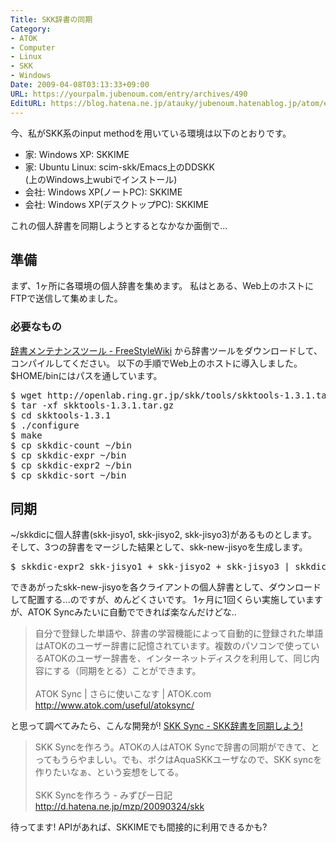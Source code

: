 ```yaml
---
Title: SKK辞書の同期
Category:
- ATOK
- Computer
- Linux
- SKK
- Windows
Date: 2009-04-08T03:13:33+09:00
URL: https://yourpalm.jubenoum.com/entry/archives/490
EditURL: https://blog.hatena.ne.jp/atauky/jubenoum.hatenablog.jp/atom/entry/6653458415120885546
---
```


今、私がSKK系のinput methodを用いている環境は以下のとおりです。
<ul>
	<li>家: Windows XP: SKKIME</li>
	<li>家: Ubuntu Linux: scim-skk/Emacs上のDDSKK<br />(上のWindows上wubiでインストール)</li>
	<li>会社: Windows XP(ノートPC): SKKIME</li>
	<li>会社: Windows XP(デスクトップPC): SKKIME</li>
</ul>

これの個人辞書を同期しようとするとなかなか面倒で...

<!--more-->

<h2>準備</h2>
まず、1ヶ所に各環境の個人辞書を集めます。
私はとある、Web上のホストにFTPで送信して集めました。

<h3>必要なもの</h3>
<a href="http://openlab.ring.gr.jp/skk/wiki/wiki.cgi?page=%BC%AD%BD%F1%A5%E1%A5%F3%A5%C6%A5%CA%A5%F3%A5%B9%A5%C4%A1%BC%A5%EB" title="辞書メンテナンスツール - FreeStyleWiki">辞書メンテナンスツール - FreeStyleWiki</a>
から辞書ツールをダウンロードして、コンパイルしてください。
以下の手順でWeb上のホストに導入しました。
$HOME/binにはパスを通しています。

<pre>$ wget http://openlab.ring.gr.jp/skk/tools/skktools-1.3.1.tar.gz
$ tar -xf skktools-1.3.1.tar.gz
$ cd skktools-1.3.1
$ ./configure
$ make
$ cp skkdic-count ~/bin
$ cp skkdic-expr ~/bin
$ cp skkdic-expr2 ~/bin
$ cp skkdic-sort ~/bin</pre>

<h2>同期</h2>
~/skkdicに個人辞書(skk-jisyo1, skk-jisyo2, skk-jisyo3)があるものとします。
そして、3つの辞書をマージした結果として、skk-new-jisyoを生成します。

<pre>$ skkdic-expr2 skk-jisyo1 + skk-jisyo2 + skk-jisyo3 | skkdic-sort > skk-new-jisyo</pre>

できあがったskk-new-jisyoを各クライアントの個人辞書として、ダウンロードして配置する...のですが、めんどくさいです。
1ヶ月に1回くらい実施していますが、ATOK Syncみたいに自動でできれば楽なんだけどな..

<blockquote cite="http://www.atok.com/useful/atoksync/" title="ATOK Sync | さらに使いこなす | ATOK.com">自分で登録した単語や、辞書の学習機能によって自動的に登録された単語はATOKのユーザー辞書に記憶されています。複数のパソコンで使っているATOKのユーザー辞書を、インターネットディスクを利用して、同じ内容にする（同期をとる）ことができます。<br /><br />ATOK Sync | さらに使いこなす | ATOK.com
<a href="http://www.atok.com/useful/atoksync/" title="ATOK Sync | さらに使いこなす | ATOK.com">http://www.atok.com/useful/atoksync/</a></blockquote>

と思って調べてみたら、こんな開発が!
<a href="http://skk-sync.appspot.com/" title="SKK Sync - SKK辞書を同期しよう!">SKK Sync - SKK辞書を同期しよう!</a>

<blockquote cite="http://d.hatena.ne.jp/mzp/20090324/skk" title="SKK Syncを作ろう - みずぴー日記">SKK Syncを作ろう。ATOKの人はATOK Syncで辞書の同期ができて、とってもうらやましい。でも、ボクはAquaSKKユーザなので、SKK syncを作りたいなぁ、という妄想をしてる。<br /><br />SKK Syncを作ろう - みずぴー日記
<a href="http://d.hatena.ne.jp/mzp/20090324/skk" title="SKK Syncを作ろう - みずぴー日記">http://d.hatena.ne.jp/mzp/20090324/skk</a></blockquote>

待ってます!
APIがあれば、SKKIMEでも間接的に利用できるかも?
